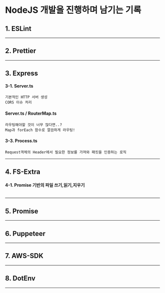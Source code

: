 NodeJS 개발을 진행하며 남기는 기록
=================================
## 1. ESLint
*********************************
## 2. Prettier
*********************************
## 3. Express
#### 3-1. Server.ts
```
기본적인 HTTP 서버 생성
CORS 이슈 처리
```
#### Server.ts / RouterMap.ts 
```
라우팅해야할 것이 너무 많다면..?
Map과 forEach 함수로 깔끔하게 라우팅!
```
#### 3-3. Process.ts
```
Request객체의 Header에서 필요한 정보를 가져와 패킷을 인증하는 로직
```
*********************************
## 4. FS-Extra
#### 4-1. Promise 기반의 파일 쓰기,읽기,지우기
 ```
 
 ```
*********************************
## 5. Promise
*********************************
## 6. Puppeteer 
*********************************
## 7. AWS-SDK
*********************************
## 8. DotEnv
*********************************
